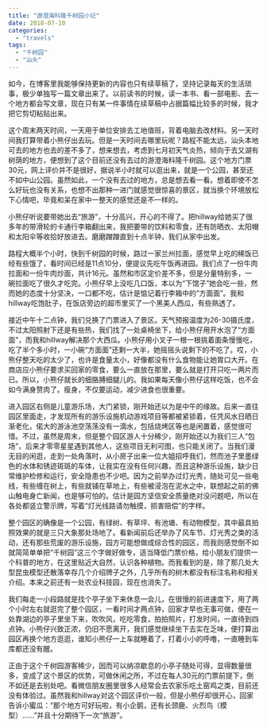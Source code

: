 ```yaml
---
title: "游澄海科隆千树园小记"
date: 2018-07-10
categories: 
  - "travels"
tags: 
  - "千树园"
  - "汕头"
---
```


如今，在博客里我能够保持更新的内容也只有续草稿了，坚持记录每天的生活琐事，极少单独写一篇文章出来了。以前读书的时候，读一本书、看一部电影、去一个地方都会写文章，现在只有某一件事情在续草稿中占据篇幅比较多的时候，我才把它剪切粘贴出来。

这个周末两天时间，一天用于单位安排去工地值班，背着电脑去改材料。另一天时间我打算带着小熊仔出去玩。但是一天时间去哪里玩呢？路程不能太远，汕头本地可去的地方也去的差不多了，想来想去，考虑到七月初天气炎热，倾向于去又湖有树荫的地方，便想到了这个目前还没有去过的游澄海科隆千树园。这个地方门票30元，网上评价并不是很好，据说半小时就可以逛出来，就是一个公园，甚至还不如中山公园。虽然如此，一个没有去过的地方，总是想去看一看。想着即使不怎么好玩也没有关系，也想不出那种一进门就感觉很惊喜的景区，就当换个环境放松下心情吧，毕竟和呆在家中一整天的感觉还是不一样的。

小熊仔听说要带她出去“旅游”，十分高兴，开心的不得了。把hillway给她买了很多年的带滑轮的卡通行李箱翻出来，我把要带的饮料和零食，还有防晒衣、太阳帽和太阳伞等收拾好放进去。磨磨蹭蹭直到十点半钟，我们从家中出发。

路程大概半个小时，快到千树园的时候，路过一家兰州拉面，感觉早上吃的稀饭已经有些饿了，看时间已经是11点10分，便提议先吃午饭再进园。我们点了一份牛肉拉面和一份牛肉炒面，共计16元。虽然和市区定价差不多，但是分量特别多，一碗拉面吃了很久才吃完。小熊仔早上没吃几口饭，本以为“下馆子”她会吃一些，然而她的态度十分坚决，一口都不吃，估计是惦记着行李箱中的“方面面”。我和hillway吃饱肚子，在饭店旁边的超市里买了一个黑美人西瓜，有些熟透了。

接近中午十二点钟，我们兑换了门票进入了景区。天气预报温度为26-30摄氏度，不过太阳照射下还是有些热，我们找了一处桌椅坐下，给小熊仔用开水泡了“方面面”，而我和hillway解决那个大西瓜。小熊仔用小叉子一根一根挑着面条慢慢吃，吃了半个多小时，一小碗“方面面”还剩一大半，她摇摇头说剩下的不吃了。哎，小熊仔整天吃的太少了，也许是食量太小，好像都没有什么食物能让她胃口大开。在商店应小熊仔要求买回家的零食，要么一直放在那里，要么就是打开只吃一两片而已。所以，小熊仔就长的细胳膊细腿儿的。我如果每天像小熊仔这样吃饭，也不会如今满身赘肉了。瘦身，不仅要运动，减少进食也很重要。

进入园区右侧是儿童游乐场，大门紧锁，刚开始还以为是中午的缘故。后来一直往园区里面走，才发现所有的游乐设施机动游戏项目等都被紧锁着，任凭风水日晒日渐老化，偌大的游泳池空荡荡没有一滴水，包括烧烤区等也是闲置着，感觉很可惜。不过，虽然是周末，但是整个园区游人十分稀少，刚开始还以为我们三人“包场”，后来才零零星星遇到其他人，这些项目无利可图，也只能关闭了。当我们漫无目的闲逛，走到一处角落时，从小房子出来一位大姐招呼我们，然而池子里墨绿色的水体和锈迹斑斑的车体，让我实在没有任何兴趣，而且这种游乐设施，缺少日常维护检修和运行，安全隐患也不少吧。因为之前举办过灯光秀，随处可见一些电线，有些缠在树上，有些就铺在草地上，有些被浸泡在泥水之中，联想起之前的佛山触电身亡新闻，也是够可怕的。估计是园方坚信安全质量绝对没问题吧，所以在各处都竖立警示牌，写着“灯光线路请勿触摸，损害赔偿”的字样。

整个园区的确像是一个公园，有绿树、有草坪、有池塘、有动物模型，其中最具拍照效果的就是三只大象那处场地了。看新闻前后还举办了风车节、灯光秀之类的活动，还有那些荒废的游乐设施，园方可能想做成综合性的园区，而我则感觉倒不如就简简单单把“千树园”这三个字做好做专，适当降低门票价格，给小朋友们提供一个科普的地方，在这里贴近大自然，认识各种植物。而我看到的是，除了那几处大型昆虫模型还散落幸存几个介绍牌子之外，几乎所有的树木都没有标注名称和相关介绍。本来之前还有一处农业科技园，现在也消失了。

我们每走一小段路就是找个亭子坐下来休息一会儿，在很慢的前进速度下，用了两个小时左右就逛完了整个园区，一看时间才两点钟，回家才早也无事可做，便在一处靠湖边的亭子里坐下来，吹吹风，吃吃零食，拍拍照片，打发时间，一直待到四点钟。小熊仔兴致正浓，仍旧不愿离开，我们感觉继续坐下去实在乏味，便打算出园区再换个地方逛逛，谁知小熊仔一上车就睡着了，打着小小的呼噜，一直睡到车库都还没有醒。

正由于这个千树园游客稀少，因而可以纳凉歇息的小亭子随处可得，显得数量很多，变成了这个景区的优势，可做休闲之所，不过在每人30元的门票前提下，倒不如还是去别处吧。看微信朋友圈里很多人经常会去农家乐吃土窑鸡之类，目前还没有体验过。虽然我和hillway对这个园区评价一般，但是小熊仔却很开心，回家告诉小蜜瓜：“那个地方可好玩啦，有小企鹅，还有长颈鹿、火烈鸟（模型）……”并且十分期待下一次“旅游”。
